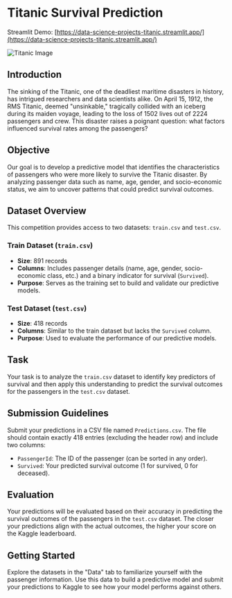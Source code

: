 # Titanic Survival Prediction

Streamlit Demo: [https://data-science-projects-titanic.streamlit.app/](https://data-science-projects-titanic.streamlit.app/)

![Titanic Image](https://images8.alphacoders.com/405/405029.jpg)

## Introduction

The sinking of the Titanic, one of the deadliest maritime disasters in history, has intrigued researchers and data scientists alike. On April 15, 1912, the RMS Titanic, deemed "unsinkable," tragically collided with an iceberg during its maiden voyage, leading to the loss of 1502 lives out of 2224 passengers and crew. This disaster raises a poignant question: what factors influenced survival rates among the passengers?

## Objective

Our goal is to develop a predictive model that identifies the characteristics of passengers who were more likely to survive the Titanic disaster. By analyzing passenger data such as name, age, gender, and socio-economic status, we aim to uncover patterns that could predict survival outcomes.

## Dataset Overview

This competition provides access to two datasets: `train.csv` and `test.csv`.

### Train Dataset (`train.csv`)

- **Size**: 891 records
- **Columns**: Includes passenger details (name, age, gender, socio-economic class, etc.) and a binary indicator for survival (`Survived`).
- **Purpose**: Serves as the training set to build and validate our predictive models.

### Test Dataset (`test.csv`)

- **Size**: 418 records
- **Columns**: Similar to the train dataset but lacks the `Survived` column.
- **Purpose**: Used to evaluate the performance of our predictive models.

## Task

Your task is to analyze the `train.csv` dataset to identify key predictors of survival and then apply this understanding to predict the survival outcomes for the passengers in the `test.csv` dataset.

## Submission Guidelines

Submit your predictions in a CSV file named `Predictions.csv`. The file should contain exactly 418 entries (excluding the header row) and include two columns:

- `PassengerId`: The ID of the passenger (can be sorted in any order).
- `Survived`: Your predicted survival outcome (1 for survived, 0 for deceased).

## Evaluation

Your predictions will be evaluated based on their accuracy in predicting the survival outcomes of the passengers in the `test.csv` dataset. The closer your predictions align with the actual outcomes, the higher your score on the Kaggle leaderboard.

## Getting Started

Explore the datasets in the "Data" tab to familiarize yourself with the passenger information. Use this data to build a predictive model and submit your predictions to Kaggle to see how your model performs against others.
